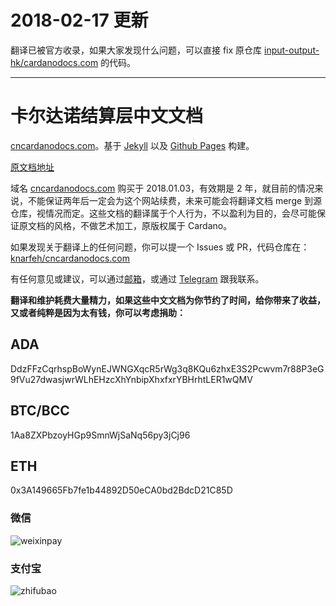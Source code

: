 # 2018-02-17 更新

翻译已被官方收录，如果大家发现什么问题，可以直接 fix 原仓库 [input-output-hk/cardanodocs.com](https://github.com/input-output-hk/cardanodocs.com) 的代码。

---

# 卡尔达诺结算层中文文档



[cncardanodocs.com](http://cncardanodocs.com/)。基于 [Jekyll](https://jekyllrb.com/) 以及 [Github Pages](https://pages.github.com/) 构建。

[原文档地址](https://cardanodocs.com/introduction/)


域名 [cncardanodocs.com](http://cncardanodocs.com/) 购买于 2018.01.03，有效期是 2 年，就目前的情况来说，不能保证两年后一定会为这个网站续费，未来可能会将翻译文档 merge 到源仓库，视情况而定。这些文档的翻译属于个人行为，不以盈利为目的，会尽可能保证原文档的风格，不做艺术加工，原版权属于 Cardano。  

如果发现关于翻译上的任何问题，你可以提一个 Issues 或 PR，代码仓库在：[knarfeh/cncardanodocs.com](https://github.com/knarfeh/cncardanodocs.com)

有任何意见或建议，可以通过[邮箱](mailto:knarfeh@outlook.com)，或通过 [Telegram](https://t.me/knarfeh) 跟我联系。

**翻译和维护耗费大量精力，如果这些中文文档为你节约了时间，给你带来了收益，又或者纯粹是因为太有钱，你可以考虑捐助：**

## **ADA**

DdzFFzCqrhspBoWynEJWNGXqcR5rWg3q8KQu6zhxE3S2Pcwvm7r88P3eG9fVu27dwasjwrWLhEHzcXhYnbipXhxfxrYBHrhtLER1wQMV


## **BTC/BCC**

1Aa8ZXPbzoyHGp9SmnWjSaNq56py3jCj96


## **ETH**

0x3A149665Fb7fe1b44892D50eCA0bd2BdcD21C85D


### 微信

![weixinpay](http://7xi5vu.com1.z0.glb.clouddn.com/wechatpay.jpg?imageView2/0/w/250/h/250)

### 支付宝

![zhifubao](http://7xi5vu.com1.z0.glb.clouddn.com/zhifubaopay.jpg?imageView2/0/w/250/h/250)


